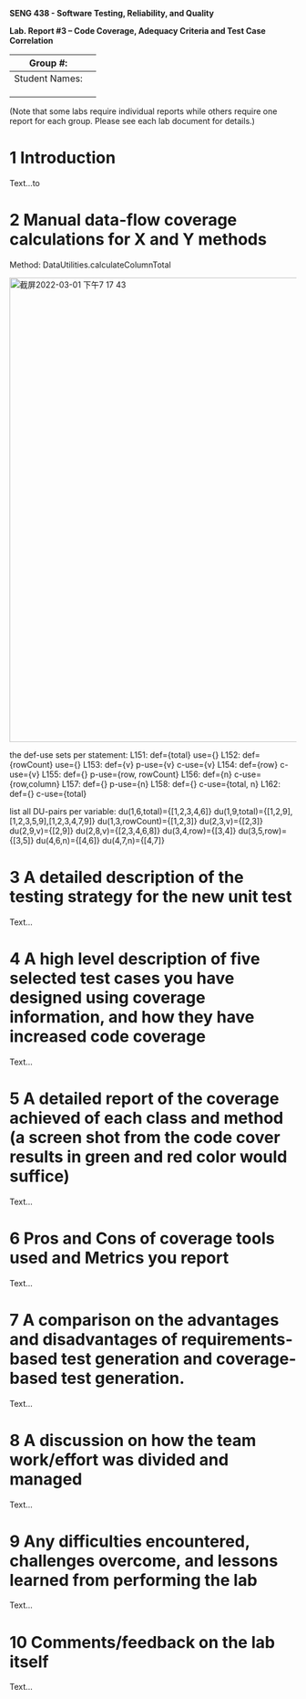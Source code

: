 **SENG 438 - Software Testing, Reliability, and Quality**

**Lab. Report #3 – Code Coverage, Adequacy Criteria and Test Case Correlation**

| Group \#:      |     |
| -------------- | --- |
| Student Names: |     |
|                |     |
|                |     |
|                |     |

(Note that some labs require individual reports while others require one report
for each group. Please see each lab document for details.)

# 1 Introduction

Text…to

# 2 Manual data-flow coverage calculations for X and Y methods

Method: DataUtilities.calculateColumnTotal

<img width="814" alt="截屏2022-03-01 下午7 17 43" src="https://user-images.githubusercontent.com/74373450/156291389-34decd1b-be43-47e5-99a6-1d7718bbafb1.png">


the def-use sets per statement:
L151: def={total}
use={}
L152: def={rowCount}
use={}
L153: def={v}
p-use={v} c-use={v}
L154: def={row}
c-use={v}
L155: def={}
p-use={row, rowCount}
L156: def={n}
c-use={row,column}
L157: def={}
p-use={n}
L158: def={}
c-use={total, n}
L162: def={}
c-use={total}

list all DU-pairs per variable:
du(1,6,total)={[1,2,3,4,6]}
du(1,9,total)={[1,2,9],[1,2,3,5,9],[1,2,3,4,7,9]}
du(1,3,rowCount)={[1,2,3]}
du(2,3,v)={[2,3]}
du(2,9,v)={[2,9]}
du(2,8,v)={[2,3,4,6,8]}
du(3,4,row)={[3,4]}
du(3,5,row)={[3,5]}
du(4,6,n)={[4,6]}
du(4,7,n)={[4,7]}


# 3 A detailed description of the testing strategy for the new unit test

Text…

# 4 A high level description of five selected test cases you have designed using coverage information, and how they have increased code coverage

Text…

# 5 A detailed report of the coverage achieved of each class and method (a screen shot from the code cover results in green and red color would suffice)

Text…

# 6 Pros and Cons of coverage tools used and Metrics you report

Text…

# 7 A comparison on the advantages and disadvantages of requirements-based test generation and coverage-based test generation.

Text…

# 8 A discussion on how the team work/effort was divided and managed

Text…

# 9 Any difficulties encountered, challenges overcome, and lessons learned from performing the lab

Text…

# 10 Comments/feedback on the lab itself

Text…

